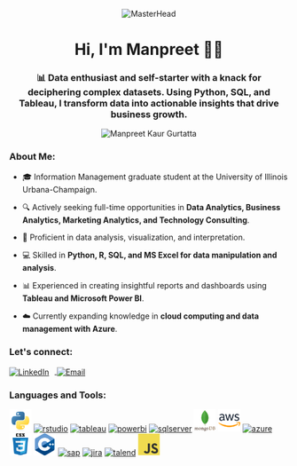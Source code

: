 <p align="center">
  <img src="https://github.com/manpreet0204/manpreet0204/assets/147951230/8b8174aa-1073-4b82-a93e-67d2391e5855"alt="MasterHead">
</p>

<h1 align="center">Hi, I'm Manpreet 👋🏻</h1>
</p>

<h3 align="center">📊 Data enthusiast and self-starter with a knack for deciphering complex datasets. Using Python, SQL, and Tableau, I transform data into actionable insights that drive business growth.</h3>


<p align="center"> 
 <img src="https://komarev.com/ghpvc/?username=manpreet0204&label=Profile%20views&color=0e75b6&style=flat" alt="Manpreet Kaur Gurtatta" /> 

<h3 align="left">About Me:</h3>

- 🎓 Information Management graduate student at the University of Illinois Urbana-Champaign.

- 🔍 Actively seeking full-time opportunities in **Data Analytics, Business Analytics, Marketing Analytics, and Technology Consulting**.
  
- 💼 Proficient in data analysis, visualization, and interpretation.
  
- 💻 Skilled in **Python, R, SQL, and MS Excel for data manipulation and analysis**.
  
- 📊 Experienced in creating insightful reports and dashboards using **Tableau and Microsoft Power BI**.
  
- ☁️ Currently expanding knowledge in **cloud computing and data management with Azure**.
  
</p>

<h3 align="left">Let's connect:</h3>
<p align="left">
    <a href="https://www.linkedin.com/in/manpreet-kaur-gurtatta-9634ab19b/" target="_blank">
        <img src="https://raw.githubusercontent.com/rahuldkjain/github-profile-readme-generator/master/src/images/icons/Social/linked-in-alt.svg" alt="LinkedIn" height="30" width="40" style="vertical-align:middle;margin-right:10px;" />
    </a>
    <a href="mailto:manpreetkaur.gurtatta@gmail.com" target="_blank">
        <img src="https://img.icons8.com/color/48/000000/gmail-new.png" alt="Email" height="30" style="vertical-align:middle;" />
    </a>
</p>

<h3 align="left">Languages and Tools:</h3>
<p align="left">
    <a href="https://www.python.org" target="_blank" rel="noreferrer"><img src="https://raw.githubusercontent.com/devicons/devicon/master/icons/python/python-original.svg" alt="python" width="40" height="40"/></a>
    <a href="https://www.rstudio.com/" target="_blank" rel="noreferrer"><img src="https://upload.wikimedia.org/wikipedia/commons/thumb/d/d0/RStudio_logo_flat.svg/1280px-RStudio_logo_flat.svg.png" alt="rstudio" width="40" height="40"/></a>
    <a href="https://www.tableau.com/" target="_blank" rel="noreferrer"><img src="data:image/png;base64,iVBORw0KGgoAAAANSUhEUgAAACAAAAAgCAQAAADZc7J/AAAAE0lEQVR42mP8z8AARIJG1aFAADlYT%2BKpEiNBAAAAABJRU5ErkJggg==" alt="tableau" width="40" height="40"/></a>
    <a href="https://powerbi.microsoft.com/" target="_blank" rel="noreferrer"><img src="https://www.vectorlogo.zone/logos/microsoft_powerbi/microsoft_powerbi-icon.svg" alt="powerbi" width="40" height="40"/></a>
    <a href="https://www.microsoft.com/en-us/sql-server" target="_blank" rel="noreferrer"><img src="https://www.svgrepo.com/show/303229/microsoft-sql-server-logo.svg" alt="sqlserver" width="40" height="40"/></a>
    <a href="https://www.mongodb.com/" target="_blank" rel="noreferrer"><img src="https://raw.githubusercontent.com/devicons/devicon/master/icons/mongodb/mongodb-original-wordmark.svg" alt="mongodb" width="40" height="40"/></a>
    <a href="https://aws.amazon.com" target="_blank" rel="noreferrer"><img src="https://raw.githubusercontent.com/devicons/devicon/master/icons/amazonwebservices/amazonwebservices-original-wordmark.svg" alt="aws" width="40" height="40"/></a>
    <a href="https://azure.microsoft.com/en-in/" target="_blank" rel="noreferrer"><img src="https://www.vectorlogo.zone/logos/microsoft_azure/microsoft_azure-icon.svg" alt="azure" width="40" height="40"/></a>
    <a href="https://developer.mozilla.org/en-US/docs/Web/CSS" target="_blank" rel="noreferrer"><img src="https://raw.githubusercontent.com/devicons/devicon/master/icons/css3/css3-original-wordmark.svg" alt="css" width="40" height="40"/></a>
    <a href="https://isocpp.org/" target="_blank" rel="noreferrer"><img src="https://raw.githubusercontent.com/devicons/devicon/master/icons/cplusplus/cplusplus-original.svg" alt="cplusplus" width="40" height="40"/></a>
    <a href="https://www.sap.com/index.html" target="_blank" rel="noreferrer"><img src="https://www.vectorlogo.zone/logos/sap/sap-icon.svg" alt="sap" width="40" height="40"/></a>
    <a href="https://www.atlassian.com/software/jira" target="_blank" rel="noreferrer"><img src="https://www.vectorlogo.zone/logos/atlassian_jira/atlassian_jira-icon.svg" alt="jira" width="40" height="40"/></a>
    <a href="https://www.talend.com/" target="_blank" rel="noreferrer"><img src="https://www.vectorlogo.zone/logos/talend/talend-icon.svg" alt="talend" width="40" height="40"/></a>
    <a href="https://developer.mozilla.org/en-US/docs/Web/JavaScript" target="_blank" rel="noreferrer"><img src="https://raw.githubusercontent.com/devicons/devicon/master/icons/javascript/javascript-original.svg" alt="javascript" width="40" height="40"/></a>
</p>
